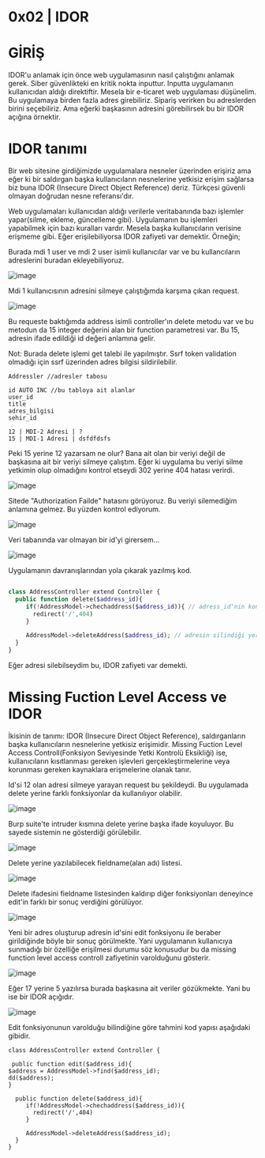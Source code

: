 # 0x02 | IDOR 

# **GİRİŞ**

IDOR'u anlamak için önce web uygulamasının nasıl çalıştığını anlamak gerek. Siber güvenlikteki en kritik nokta inputtur. Inputta uygulamanın kullanıcıdan aldığı direktiftir.
Mesela bir e-ticaret web uygulaması düşünelim. Bu uygulamaya birden fazla adres girebiliriz. Sipariş verirken bu adreslerden birini seçebiliriz. Ama eğerki başkasının adresini 
görebilirsek bu bir IDOR açığına örnektir.

# **IDOR tanımı**

Bir web sitesine girdiğimizde uygulamalara nesneler üzerinden erişiriz ama eğer ki bir saldırgan başka kullanıcıların nesnelerine yetkisiz erişim sağlarsa biz buna IDOR (Insecure Direct Object Reference) deriz. Türkçesi güvenli olmayan doğrudan nesne referansı'dır.

Web uygulamaları kullanıcıdan aldığı verilerle veritabanında bazı işlemler yapar(silme, ekleme, güncelleme gibi). Uygulamanın bu işlemleri yapabilmek için bazı kuralları vardır.
Mesela başka kullanıcıların verisine erişmeme gibi. Eğer erişilebiliyorsa IDOR zafiyeti var demektir.
Örneğin;

Burada mdi 1 user ve mdi 2 user isimli kullanıcılar var ve bu kullancıların adreslerini buradan ekleyebiliyoruz.

![image](https://github.com/user-attachments/assets/7966f014-721c-45c6-9b6e-ef6001cd1eed)

Mdi 1 kullanıcısının adresini silmeye çalıştığımda karşıma çıkan request. 

![image](https://github.com/user-attachments/assets/aa1e65e8-34e0-4b92-b250-75be87edf6a2)

Bu requeste baktığımda address isimli controller'ın delete metodu var ve bu metodun da 15 integer
değerini alan bir function parametresi var. Bu 15, adresin ifade edildiği id değeri anlamına gelir.

Not: Burada delete işlemi get talebi ile yapılmıştır. Ssrf token validation olmadığı için ssrf üzerinden adres bilgisi sildirilebilir.

```
Addressler //adresler tabosu

id AUTO INC //bu tabloya ait alanlar
user_id
title
adres_bilgisi
sehir_id

12 | MDI-2 Adresi | ?
15 | MDI-1 Adresi | dsfdfdsfs
```

Peki 15 yerine 12 yazarsam ne olur? Bana ait olan bir veriyi değil de başkasına ait bir veriyi silmeye çalıştım. Eğer ki uygulama bu veriyi silme yetkimin olup olmadığını
kontrol etseydi 302 yerine 404 hatası verirdi.

![image](https://github.com/user-attachments/assets/b5fef8fd-4cdd-4457-8bdf-b24b6634be13)

Sitede "Authorization Failde" hatasını görüyoruz. Bu veriyi silemediğim anlamına gelmez. Bu yüzden kontrol ediyorum.

![image](https://github.com/user-attachments/assets/27cac7ab-0097-45f7-84b1-f6be73185789)

Veri tabanında var olmayan bir id'yi girersem...

![image](https://github.com/user-attachments/assets/5f476a44-92e1-4c3d-895a-14e359539fd5)

Uygulamanın davranışlarından yola çıkarak yazılmış kod.

```php

class AddressController extend Controller {
  public function delete($address_id){
     if(!AddressModel->chechaddress($address_id)){ // adress_id'nin kontrolünün yapıldığı yer. eğer böyle bir id yoksa 404 hatası verecek.
       redirect('/',404)
     }

     AddressModel->deleteAddress($address_id); // adresin silindiği yer
  }
}
```

Eğer adresi silebilseydim bu, IDOR zafiyeti var demekti.

# **Missing Fuction Level Access ve IDOR**

İkisinin de tanımı:
IDOR (Insecure Direct Object Reference), saldırganların başka kullanıcıların nesnelerine yetkisiz erişimidir. Missing Fuction Level Access Controll(Fonksiyon Seviyesinde Yetki Kontrolü Eksikliği) ise, kullanıcıların kısıtlanması gereken işlevleri gerçekleştirmelerine veya korunması gereken kaynaklara erişmelerine olanak tanır. 

Id'si 12 olan adresi silmeye yarayan request bu şekildeydi. Bu uygulamada delete yerine farklı fonksiyonlar da kullanılıyor olabilir.

![image](https://github.com/user-attachments/assets/d13b0355-21b7-478c-9510-2ba56adc1438)

Burp suite'te intruder kısmına delete yerine başka ifade koyuluyor. Bu sayede sistemin ne gösterdiği görülebilir. 

![image](https://github.com/user-attachments/assets/76b5b09e-ce05-4538-ab07-f35e3b4b2c9d)

Delete yerine yazılabilecek fieldname(alan adı) listesi.

![image](https://github.com/user-attachments/assets/f916c1c3-5999-4c1d-997d-48f9879c1854)

Delete ifadesini fieldname listesinden kaldırıp diğer fonksiyonları deneyince edit'in farklı bir sonuç verdiğini görülüyor.

![image](https://github.com/user-attachments/assets/0a88e7c5-4b02-4ef3-bf92-53531316b9bc)

Yeni bir adres oluşturup adresin id'sini edit fonksiyonu ile beraber girildiğinde böyle bir sonuç görülmekte. Yani uygulamanın kullanıcıya sunmadığı bir özelliğe erişilmesi durumu söz konusudur bu da missing function level access controll zafiyetinin varolduğunu gösterir.

![image](https://github.com/user-attachments/assets/381feac7-53bd-460a-9a43-f2dbb7309819)

Eğer 17 yerine 5 yazılırsa burada başkasına ait veriler gözükmekte. Yani bu ise bir IDOR açığıdır.

![image](https://github.com/user-attachments/assets/20ec76bc-bcc5-4cbb-b66b-70a679c22fda)

Edit fonksiyonunun varolduğu bilindiğine göre tahmini kod yapısı aşağıdaki gibidir.

```
class AddressController extend Controller {

 public function edit($address_id){
$address = AddressModel->find($address_id);
dd($address);
}

  public function delete($address_id){
     if(!AddressModel->chechaddress($address_id)){
       redirect('/',404)
     }

     AddressModel->deleteAddress($address_id);
  }
}
```


